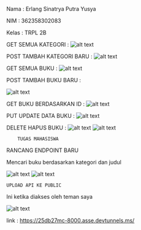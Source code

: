 Nama    : Erlang Sinatrya Putra Yusya

NIM     : 362358302083

Kelas   : TRPL 2B

GET SEMUA KATEGORI :
![alt text](image.png)

POST TAMBAH KATEGORI BARU :
![alt text](image-1.png)

GET SEMUA BUKU :
![alt text](image-4.png)

POST TAMBAH BUKU BARU :

![alt text](image-3.png)

GET BUKU BERDASARKAN ID :
![alt text](image-5.png)

PUT UPDATE DATA BUKU :
![alt text](image-6.png)

DELETE HAPUS BUKU :
![alt text](image-7.png)
![alt text](image-8.png)

        TUGAS MAHASISWA

RANCANG ENDPOINT BARU

Mencari buku berdasarkan kategori dan judul

![alt text](image-9.png)
![alt text](image-10.png)

    UPLOAD API KE PUBLIC 

Ini ketika diakses oleh teman saya

![alt text](<Gambar WhatsApp 2024-10-20 pukul 21.35.12_495d6935.jpg>)

link : https://25db27mc-8000.asse.devtunnels.ms/
